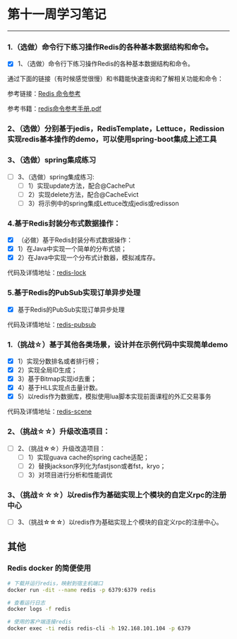 # 第十一周学习笔记
***
### 1.（选做）命令行下练习操作Redis的各种基本数据结构和命令。
- [x]  1、（选做）命令行下练习操作Redis的各种基本数据结构和命令。

通过下面的链接（有时候感觉很慢）和书籍能快速查询和了解相关功能和命令：

参考链接：[Redis 命令参考](http://redisdoc.com/index.html)

参考书籍：[redis命令参考手册.pdf](https://github.com/ithup/Redis/blob/master/redis%E5%91%BD%E4%BB%A4%E5%8F%82%E8%80%83%E6%89%8B%E5%86%8C.pdf)

###  2、（选做）分别基于jedis，RedisTemplate，Lettuce，Redission实现redis基本操作的demo，可以使用spring-boot集成上述工具

###  3、（选做）spring集成练习
- [ ] 3、（选做）spring集成练习:
  - [ ] 1）实现update方法，配合@CachePut
  - [ ] 2）实现delete方法，配合@CacheEvict
  - [ ] 3）将示例中的spring集成Lettuce改成jedis或redisson

### 4.基于Redis封装分布式数据操作：
- [x] （必做）基于Redis封装分布式数据操作：
 - [x] 1）在Java中实现一个简单的分布式锁；
 - [x] 2）在Java中实现一个分布式计数器，模拟减库存。

代码及详情地址：[redis-lock](https://github.com/lw1243925457/JAVA-000/tree/main/homework/redis/redis-lock)

### 5.基于Redis的PubSub实现订单异步处理
- [x] 基于Redis的PubSub实现订单异步处理

代码及详情地址：[redis-pubsub](https://github.com/lw1243925457/JAVA-000/tree/main/homework/redis/redis-pubsub)

### 1.（挑战☆）基于其他各类场景，设计并在示例代码中实现简单demo
- [x] 1）实现分数排名或者排行榜；
- [x] 2）实现全局ID生成；
- [x] 3）基于Bitmap实现id去重；
- [x] 4）基于HLL实现点击量计数。
- [x] 5）以redis作为数据库，模拟使用lua脚本实现前面课程的外汇交易事务

代码及详情地址：[redis-scene](https://github.com/lw1243925457/JAVA-000/tree/main/homework/redis/redis-scene)

### 2、（挑战☆☆）升级改造项目：
- [ ] 2、（挑战☆☆）升级改造项目：
  - [ ] 1）实现guava cache的spring cache适配；
  - [ ] 2）替换jackson序列化为fastjson或者fst，kryo；
  - [ ] 3）对项目进行分析和性能调优

### 3、（挑战☆☆☆）以redis作为基础实现上个模块的自定义rpc的注册中心
- [ ] 3、（挑战☆☆☆）以redis作为基础实现上个模块的自定义rpc的注册中心。


## 其他
### Redis docker 的简便使用
```bash
# 下载并运行redis，映射到宿主机端口
docker run -dit --name redis -p 6379:6379 redis

# 查看运行日志
docker logs -f redis

# 使用的客户端连接redis
docker exec -ti redis redis-cli -h 192.168.101.104 -p 6379
```